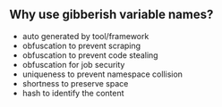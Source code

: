 <!---
### <beg-file_info>
### document_metadata:
###   - caption: "caption"
###     dmid: "uu380xcoldshalocityx"
###     date: created="2020-07-31T02:42:29"
###     last: lastmod="2020-07-31T02:42:29"
###     tags:       namingconvention,variable,programming
###     people:
###       - __people__
###     author:     created="__author__"
###     filetype:   "__filetype__"
###     lastupdate: "__lastupdate__"
###     namespace:
###       - public/gibberish-variable-name
###     desc: |
###         ## Overview
###         * gibberish nonsense naming conventions
###     seealso: |
###         ## See also
###         * twitter question ;; uu879evanescp1596188929 ;; https://twitter.com/DashBarkHuss/status/1281989377464336384
###     seeinstead: |
###         * __seeinstead__
### <end-file_info>
--->

<!---##xreg id="uu932tenks" d="" ##--->
## Why use gibberish variable names?
* auto generated by tool/framework
* obfuscation to prevent scraping
* obfuscation to prevent code stealing
* obfuscation for job security
* uniqueness to prevent namespace collision
* shortness to preserve space
* hash to identify the content

<!---##/xreg uu932tenks ##--->

